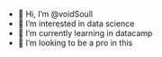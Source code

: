 - 👋 Hi, I’m @voidSoull
- 👀 I’m interested in data science
- 🌱 I’m currently learning in datacamp
- 💞️ I’m looking to be a pro in this



